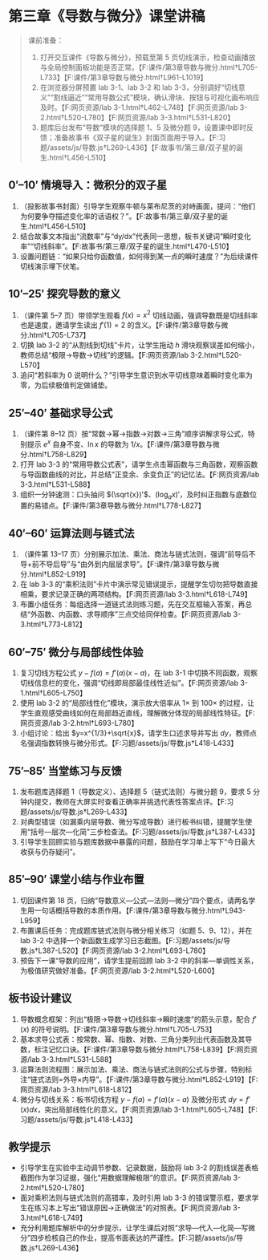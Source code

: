 # 第三章《导数与微分》课堂讲稿

> 课前准备：
> 1. 打开交互课件《导数与微分》，预载至第 5 页切线演示，检查动画播放与全局控制面板功能是否正常。【F:课件/第3章导数与微分.html†L705-L733】【F:课件/第3章导数与微分.html†L961-L1019】
> 2. 在浏览器分屏预置 lab 3-1、lab 3-2 和 lab 3-3，分别调好“切线意义”“割线逼近”“常用导数公式”模块，确认滑块、按钮与可视化画布响应及时。【F:网页资源/lab 3-1.html†L462-L748】【F:网页资源/lab 3-2.html†L520-L780】【F:网页资源/lab 3-3.html†L531-L820】
> 3. 题库后台发布“导数”模块的选择题 1、5 及微分题 9，设置课中即时反馈；准备故事书《双子星的诞生》封面页面用于导入。【F:习题/assets/js/导数.js†L269-L436】【F:故事书/第三章/双子星的诞生.html†L456-L510】

## 0′–10′ 情境导入：微积分的双子星
1. （投影故事书封面）引导学生观察牛顿与莱布尼茨的对峙画面，提问：“他们为何要争夺描述变化率的话语权？”。【F:故事书/第三章/双子星的诞生.html†L456-L510】
2. 结合故事文本指出“流数率”与“dy/dx”代表同一思想，板书关键词“瞬时变化率”“切线斜率”。【F:故事书/第三章/双子星的诞生.html†L470-L510】
3. 设置问题链：“如果只给你函数值，如何得到某一点的瞬时速度？”为后续课件切线演示埋下伏笔。

## 10′–25′ 探究导数的意义
1. （课件第 5–7 页）带领学生观看 $f(x)=x^2$ 切线动画，强调导数既是切线斜率也是速度，邀请学生读出 $f'(1)=2$ 的含义。【F:课件/第3章导数与微分.html†L705-L737】
2. 切换 lab 3-2 的“从割线到切线”卡片，让学生拖动 $h$ 滑块观察误差如何缩小，教师总结“极限→导数→切线”的逻辑。【F:网页资源/lab 3-2.html†L520-L570】
3. 追问“若斜率为 0 说明什么？”引导学生意识到水平切线意味着瞬时变化率为零，为后续极值判定做铺垫。

## 25′–40′ 基础求导公式
1. （课件第 8–12 页）按“常数→幂→指数→对数→三角”顺序讲解求导公式，特别提示 $e^x$ 自身不变、$\ln x$ 的导数为 $1/x$。【F:课件/第3章导数与微分.html†L758-L829】
2. 打开 lab 3-3 的“常用导数公式表”，请学生点击幂函数与三角函数，观察函数与导函数曲线的对比，并总结“正变余、余变负正”的记忆法。【F:网页资源/lab 3-3.html†L531-L588】
3. 组织一分钟速测：口头抽问 $(\sqrt{x})'$、$(\log_a x)'$，及时纠正指数与底数位置的易错点。【F:课件/第3章导数与微分.html†L778-L827】

## 40′–60′ 运算法则与链式法
1. （课件第 13–17 页）分别展示加法、乘法、商法与链式法则，强调“前导后不导+前不导后导”与“由外到内层层求导”。【F:课件/第3章导数与微分.html†L852-L919】
2. 在 lab 3-3 的“乘积法则”卡片中演示常见错误提示，提醒学生切勿把导数直接相乘，要求记录正确的两项结构。【F:网页资源/lab 3-3.html†L618-L749】
3. 布置小组任务：每组选择一道链式法则练习题，先在交互框输入答案，再总结“外函数、内函数、求导顺序”三点交给同伴检查。【F:网页资源/lab 3-3.html†L773-L812】

## 60′–75′ 微分与局部线性体验
1. 复习切线方程公式 $y-f(a)=f'(a)(x-a)$，在 lab 3-1 中切换不同函数，观察切线信息栏的变化，强调“切线即局部最佳线性近似”。【F:网页资源/lab 3-1.html†L605-L750】
2. 使用 lab 3-2 的“局部线性化”模块，演示放大倍率从 1× 到 100× 的过程，让学生直观感受曲线如何在局部趋近直线，理解微分体现的局部线性特征。【F:网页资源/lab 3-2.html†L693-L780】
3. 小组讨论：给出 $y=x^{1/3}+\sqrt{x}$，请学生口述求导并写出 $dy$，教师点名强调指数转换与微分形式。【F:习题/assets/js/导数.js†L418-L433】

## 75′–85′ 当堂练习与反馈
1. 发布题库选择题 1（导数定义）、选择题 5（链式法则）与微分题 9，要求 5 分钟内提交，教师在大屏实时查看正确率并挑选代表性答案点评。【F:习题/assets/js/导数.js†L269-L433】
2. 对典型错误（如漏乘内层导数、微分写成导数）进行板书纠错，提醒学生使用“括号—层次—化简”三步检查法。【F:习题/assets/js/导数.js†L387-L433】
3. 引导学生回顾实验与题库数据中暴露的问题，鼓励在学习单上写下“今日最大收获与仍存疑问”。

## 85′–90′ 课堂小结与作业布置
1. 切回课件第 18 页，归纳“导数意义—公式—法则—微分”四个要点，请两名学生用一句话概括导数的本质作用。【F:课件/第3章导数与微分.html†L943-L959】
2. 布置课后任务：完成题库链式法则与微分相关练习（如题 5、9、12），并在 lab 3-2 中选择一个新函数生成学习日志截图。【F:习题/assets/js/导数.js†L387-L520】【F:网页资源/lab 3-2.html†L693-L780】
3. 预告下一课“导数的应用”，请学生提前回顾 lab 3-2 中的斜率—单调性关系，为极值研究做好准备。【F:网页资源/lab 3-2.html†L520-L600】

## 板书设计建议
1. 导数概念框架：列出“极限→导数→切线斜率→瞬时速度”的箭头示意，配合 $f'(x)$ 的符号说明。【F:课件/第3章导数与微分.html†L705-L753】
2. 基本求导公式表：按常数、幂、指数、对数、三角分类列出代表函数及其导数，标注记忆口诀。【F:课件/第3章导数与微分.html†L758-L839】【F:网页资源/lab 3-3.html†L531-L588】
3. 运算法则流程图：展示加法、乘法、商法与链式法则的公式与步骤，特别标注“链式法则=外导×内导”。【F:课件/第3章导数与微分.html†L852-L919】【F:网页资源/lab 3-3.html†L618-L812】
4. 微分与切线关系：板书切线方程 $y-f(a)=f'(a)(x-a)$ 及微分形式 $dy=f'(x)dx$，突出局部线性化的意义。【F:网页资源/lab 3-1.html†L605-L748】【F:习题/assets/js/导数.js†L418-L433】

## 教学提示
- 引导学生在实验中主动调节参数、记录数据，鼓励将 lab 3-2 的割线误差表格截图作为学习证据，强化“用数据理解极限”的意识。【F:网页资源/lab 3-2.html†L520-L780】
- 面对乘积法则与链式法则的高错率，及时引用 lab 3-3 的错误警示框，要求学生在练习本上写出“错误原因→正确做法”的对照表。【F:网页资源/lab 3-3.html†L618-L749】
- 充分利用题库解析中的分步提示，让学生课后对照“求导—代入—化简—写微分”四步检核自己的作业，提高书面表达的严谨性。【F:习题/assets/js/导数.js†L269-L436】
